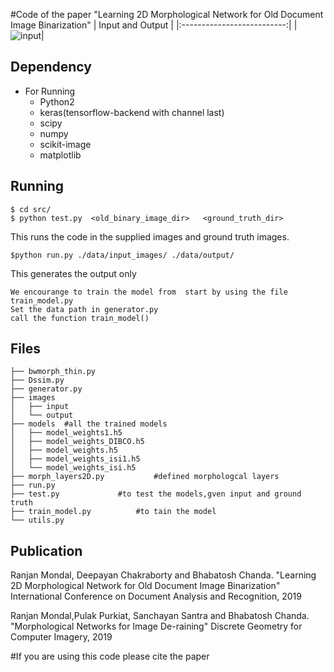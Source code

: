 

#Code of the paper "Learning 2D Morphological Network for Old Document Image Binarization"
| Input   and  Output    | 
|:--------------------------:|
| ![input](https://dmtyylqvwgyxw.cloudfront.net/instances/132/uploads/images/photo/image/57150/large_871b49bd-3580-4ba1-a4a4-ac7842fb64ee.?v=1562226416)|







## Dependency
* For Running
    * Python2
    * keras(tensorflow-backend with channel last)
    * scipy
    * numpy
    * scikit-image
    * matplotlib

## Running
```
$ cd src/
$ python test.py  <old_binary_image_dir>   <ground_truth_dir>
```
This runs the code in the supplied images	 and ground truth images.
```
$python run.py ./data/input_images/ ./data/output/
```
This  generates the output only 
```
We encourange to train the model from  start by using the file train_model.py 
Set the data path in generator.py
call the function train_model()
```

## Files
```
├── bwmorph_thin.py
├── Dssim.py
├── generator.py
├── images
│   ├── input
│   └── output
├── models	#all the trained models
│   ├── model_weights1.h5
│   ├── model_weights_DIBCO.h5
│   ├── model_weights.h5
│   ├── model_weights_isi1.h5
│   └── model_weights_isi.h5
├── morph_layers2D.py			#defined morphologcal layers
├── run.py				
├── test.py				#to test the models,gven input and ground truth
├── train_model.py			#to tain the model 
└── utils.py

```

## Publication
Ranjan Mondal, Deepayan Chakraborty and Bhabatosh Chanda. "Learning 2D Morphological Network for Old Document Image Binarization" International Conference on Document Analysis and Recognition, 2019

Ranjan Mondal,Pulak Purkiat, Sanchayan Santra and Bhabatosh Chanda. "Morphological Networks for Image De-raining" Discrete Geometry for Computer Imagery, 2019


#If you are using this code please cite the paper


